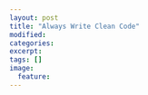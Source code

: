 ```yaml
---
layout: post
title: "Always Write Clean Code"
modified:
categories: 
excerpt:
tags: []
image:
  feature:
---
```


